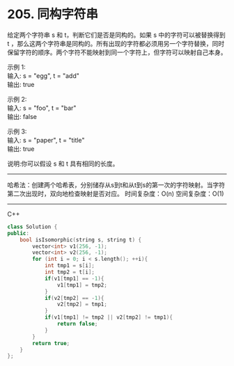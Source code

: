 # 205. 同构字符串  

给定两个字符串 s 和 t，判断它们是否是同构的。如果 s 中的字符可以被替换得到 t ，那么这两个字符串是同构的。所有出现的字符都必须用另一个字符替换，同时保留字符的顺序。两个字符不能映射到同一个字符上，但字符可以映射自己本身。  

示例 1:  
输入: s = "egg", t = "add"  
输出: true  

示例 2:  
输入: s = "foo", t = "bar"  
输出: false  

示例 3:  
输入: s = "paper", t = "title"  
输出: true  

说明:你可以假设 s 和 t 具有相同的长度。

---

哈希法：创建两个哈希表，分别储存从s到t和从t到s的第一次的字符映射。当字符第二次出现时，双向地检查映射是否对应。
时间复杂度：O(n) 空间复杂度：O(1)  

---

C++  

```cpp
class Solution {
public:
    bool isIsomorphic(string s, string t) {
        vector<int> v1(256, -1);
        vector<int> v2(256, -1);
        for (int i = 0; i < s.length(); ++i){
            int tmp1 = s[i];
            int tmp2 = t[i];
            if(v1[tmp1] == -1){
                v1[tmp1] = tmp2;
            }
            if(v2[tmp2] == -1){
                v2[tmp2] = tmp1;
            }
            if(v1[tmp1] != tmp2 || v2[tmp2] != tmp1){
                return false;
            }
        }
        return true;
    }
};
```
